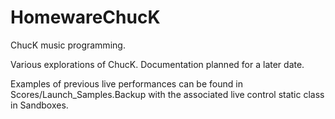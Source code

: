 # HomewareChucK
 ChucK music programming.

Various explorations of ChucK. Documentation planned for a later date.

Examples of previous live performances can be found in Scores/Launch_Samples.Backup with the associated live control static class in Sandboxes.
